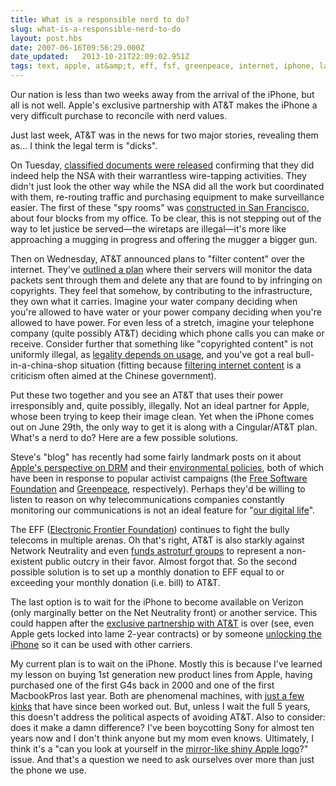 ```yaml
---
title: What is a responsible nerd to do?
slug: what-is-a-responsible-nerd-to-do
layout: post.hbs
date: 2007-06-16T09:56:29.000Z
date_updated:   2013-10-21T22:09:02.951Z
tags: text, apple, at&amp;t, eff, fsf, greenpeace, internet, iphone, law, neutrality, nsa, politics, telecommunications
---
```


Our nation is less than two weeks away from the arrival of the iPhone, but all is not well. Apple's exclusive partnership with AT&amp;T makes the iPhone a very difficult purchase to reconcile with nerd values.<!--more-->

Just last week, AT&amp;T was in the news for two major stories, revealing them as... I think the legal term is "dicks".

On Tuesday, <a href="http://blog.wired.com/27bstroke6/2007/06/att_spy_room_do.html" title="Threat Level at Wired.com"> classified documents were released</a> confirming that they did indeed help the NSA with their warrantless wire-tapping activities. They didn't just look the other way while the NSA did all the work but coordinated with them, re-routing traffic and purchasing equipment to make surveillance easier. The first of these "spy rooms" was <a href="http://blogs.zdnet.com/ip-telephony/?p=1103" title="ZDNet.com">constructed in San Francisco</a>, about four blocks from my office. To be clear, this is not stepping out of the way to let justice be served&mdash;the wiretaps are illegal&mdash;it's more like approaching a mugging in progress and offering the mugger a bigger gun.

Then on Wednesday, AT&amp;T announced plans to "filter content" over the internet. They've <a href="http://blog.wired.com/27bstroke6/2007/06/att_to_police_i.html" title="More Threat Level at Wired.com">outlined a plan</a> where their servers will monitor the data packets sent through them and delete any that are found to by infringing on copyrights. They feel that somehow, by contributing to the infrastructure, they own what it carries. Imagine your water company deciding when you're allowed to have water or your power company deciding when you're allowed to have power. For even less of a stretch, imagine your telephone company (quite possibly AT&amp;T) deciding which phone calls you can make or receive. Consider further that something like "copyrighted content" is not uniformly illegal, as <a href="http://www.copyright.gov/fls/fl102.html" title="Fair Use at Copyright.gov">legality depends on usage</a>, and you've got a real bull-in-a-china-shop situation (fitting because <a href="http://www.telegraph.co.uk/news/main.jhtml?xml=/news/2007/06/06/wchina206.xml" title="'China's internet censorship' on Telegraph.co.uk">filtering internet content</a> is a criticism often aimed at the Chinese government).

Put these two together and you see an AT&amp;T that uses their power irresponsibly and, quite possibly, illegally. Not an ideal partner for Apple, whose been trying to keep their image clean. Yet when the iPhone comes out on June 29th, the only way to get it is along with a Cingular/AT&amp;T plan. What's a nerd to do? Here are a few possible solutions.

Steve's "blog" has recently had some fairly landmark posts on it about <a href="http://www.apple.com/hotnews/thoughtsonmusic/" title="'Thoughts on Music' at Apple.com">Apple's perspective on DRM</a> and their <a href="http://www.apple.com/hotnews/agreenerapple/" title="'A Greener Apple' at Apple.com">environmental policies</a>, both of which have been in response to popular activist campaigns (the <a href="http://defectivebydesign.org/" title="DefectiveByDesign.org">Free Software Foundation</a> and <a href="http://www.greenpeace.org/apple/" title="Green My Apple at Greenpeace.org">Greenpeace</a>, respectively). Perhaps they'd be willing to listen to reason on why telecommunications companies constantly monitoring our communications is not an ideal feature for "<a href="http://www.apple.com/ilife/" title="iLife at Apple.com">our digital life</a>".

The EFF (<a href="http://www.eff.org/" title="EFF.org">Electronic Frontier Foundation</a>) continues to fight the bully telecoms in multiple arenas. Oh that's right, AT&amp;T is also starkly against Network Neutrality and even <a href="http://www.handsoff.org/" title="HandsOff.org">funds astroturf groups</a> to represent a non-existent public outcry in their favor. Almost forgot that. So the second possible solution is to set up a monthly donation to EFF equal to or exceeding your monthly donation (i.e. bill) to AT&amp;T.

The last option is to wait for the iPhone to become available on Verizon (only marginally better on the Net Neutrality front) or another service. This could happen after the <a href="http://www.usatoday.com/tech/wireless/2007-05-21-at&t-iphone_N.htm?csp=34" title="'At&amp;T eager to wield its iWeapon' at USAToday.com">exclusive partnership with AT&amp;T</a> is over (see, even Apple gets locked into lame 2-year contracts) or by someone <a href="http://www.everythingiphone.com/forum/iphone/iphone-unlock-672.html" title="The perils explained on EverythingiPhone.com">unlocking the iPhone</a> so it can be used with other carriers.

My current plan is to wait on the iPhone. Mostly this is because I've learned my lesson on buying 1st generation new product lines from Apple, having purchased one of the first G4s back in 2000 and one of the first MacbookPros last year. Both are phenomenal machines, with <a href="https://support.apple.com/macbookpro15/batteryexchange/" title="Apple's Battery Exchange Emporium">just a few kinks</a> that have since been worked out. But, unless I wait the full 5 years, this doesn't address the political aspects of avoiding AT&amp;T. Also to consider: does it make a damn difference? I've been boycotting Sony for almost ten years now and I don't think anyone but my mom even knows. Ultimately, I think it's a "can you look at yourself in the <a href="http://www.apple.com/iphone/gallery/index5.html" title="The iPhone Gallery">mirror-like shiny Apple logo</a>?" issue. And that's a question we need to ask ourselves over more than just the phone we use.
